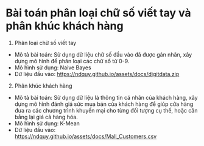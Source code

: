 # Bài toán phân loại chữ số viết tay và phân khúc khách hàng
1. Phân loại chữ số viết tay
- Mô tả bài toán: Sử dụng dữ liệu chữ số đầu vào đã được gán nhãn, xây dựng mô hình để phân loại các chữ số từ 0-9.
- Mô hình sử dụng: Naive Bayes
- Dữ liệu đầu vào: https://ndquy.github.io/assets/docs/digitdata.zip
2. Phân khúc khách hàng
- Mô tả bài toán: Sử dụng dữ liệu là thông tin cá nhân của khách hàng, xây dựng mô hình đánh giá sức mua bán của khách hàng để giúp cửa hàng đưa ra các chương trình khuyến mại cho từng đối tượng cụ thể, hoặc cân bằng lại giá cả hàng hóa.
- Mô hình sử dụng: K-Mean
- Dữ liệu đầu vào: https://ndquy.github.io/assets/docs/Mall_Customers.csv
